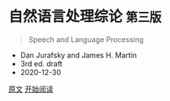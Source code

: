 <!-- ![logo](_media/icon.svg) -->
# <strong>自然语言处理综论</strong> <small>第三版</small>

> Speech and Language Processing
- Dan Jurafsky and James H. Martin
- 3rd ed. draft
- 2020-12-30

<!-- [GitHub](https://github.com/stardrewer/slp) -->
[原文](https://web.stanford.edu/~jurafsky/slp3)
[开始阅读](#slp)
